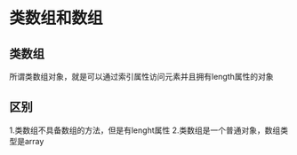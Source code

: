 # 类数组和数组
## 类数组
所谓类数组对象，就是可以通过索引属性访问元素并且拥有length属性的对象

## 区别
1.类数组不具备数组的方法，但是有lenght属性
2.类数组是一个普通对象，数组类型是array

